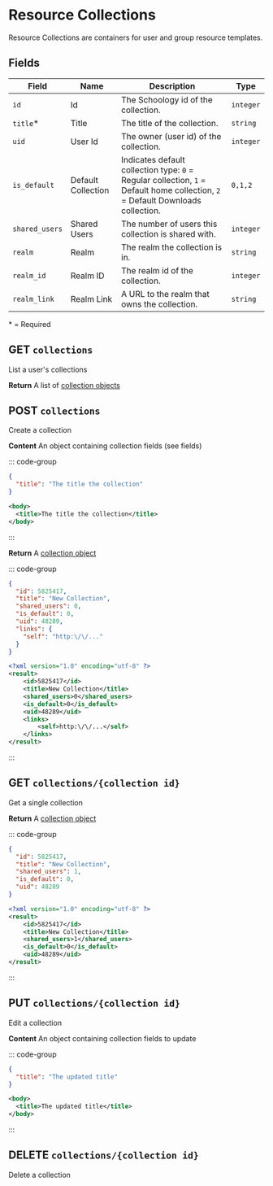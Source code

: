 # Resource Collections

Resource Collections are containers for user and group resource templates.

## Fields

| Field          | Name               | Description                                                                                                                     | Type      |
| -------------- | ------------------ | ------------------------------------------------------------------------------------------------------------------------------- | --------- |
| `id`           | Id                 | The Schoology id of the collection.                                                                                             | `integer` |
| `title`*       | Title              | The title of the collection.                                                                                                    | `string`  |
| `uid`          | User Id            | The owner (user id) of the collection.                                                                                          | `integer` |
| `is_default`   | Default Collection | Indicates default collection type: `0` = Regular collection, `1` = Default home collection, `2` = Default Downloads collection. | `0,1,2`   |
| `shared_users` | Shared Users       | The number of users this collection is shared with.                                                                             | `integer` |
| `realm`        | Realm              | The realm the collection is in.                                                                                                 | `string`  |
| `realm_id`     | Realm ID           | The realm id of the collection.                                                                                                 | `integer` |
| `realm_link`   | Realm Link         | A URL to the realm that owns the collection.                                                                                    | `string`  |

\* = Required

## GET `collections`

List a user's collections

**Return** A list of [collection objects](#fields)

## POST `collections`

Create a collection

**Content** An object containing collection fields (see fields)

::: code-group

```json [JSON]
{
  "title": "The title the collection"
}
```

```xml [XML]
<body>
  <title>The title the collection</title>
</body>
```

:::

**Return** A [collection object](#fields)

::: code-group

```json [JSON]
{
  "id": 5825417,
  "title": "New Collection",
  "shared_users": 0,
  "is_default": 0,
  "uid": 48289,
  "links": {
    "self": "http:\/\/..."
  }
}
```

```xml [XML]
<?xml version="1.0" encoding="utf-8" ?>
<result>
	<id>5825417</id>
	<title>New Collection</title>
	<shared_users>0</shared_users>
	<is_default>0</is_default>
	<uid>48289</uid>
	<links>
		<self>http:\/\/...</self>
	</links>
</result>
```

:::

## GET `collections/{collection id}`

Get a single collection

**Return** A [collection object](#fields)

::: code-group

```json [JSON]
{
  "id": 5825417,
  "title": "New Collection",
  "shared_users": 1,
  "is_default": 0,
  "uid": 48289
}
```

```xml [XML]
<?xml version="1.0" encoding="utf-8" ?>
<result>
	<id>5825417</id>
	<title>New Collection</title>
	<shared_users>1</shared_users>
	<is_default>0</is_default>
	<uid>48289</uid>
</result>
```

:::

## PUT `collections/{collection id}`

Edit a collection

**Content** An object containing collection fields to update

::: code-group

```json [JSON]
{
  "title": "The updated title"
}
```

```xml [XML]
<body>
  <title>The updated title</title>
</body>
```

:::

## DELETE `collections/{collection id}`

Delete a collection
